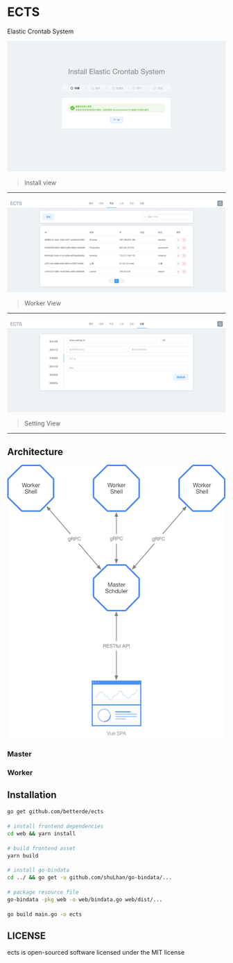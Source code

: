 # ECTS

Elastic Crontab System

![install](web/overview/install_env.jpg)

> Install view
---

![dashboard](web/overview/worker.jpg)

> Worker View
---

![dashboard](web/overview/setting.jpg)

> Setting View
---

## Architecture

![dashboard](web/overview/architecture.png)

### Master 

### Worker

## Installation

```bash
go get github.com/betterde/ects

# install frontend dependencies
cd web && yarn install

# build frontend asset
yarn build

# install go-bindata
cd ../ && go get -u github.com/shuLhan/go-bindata/...

# package resource file
go-bindata -pkg web -o web/bindata.go web/dist/...

go build main.go -o ects

```

## LICENSE
ects is open-sourced software licensed under the MIT license